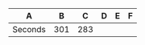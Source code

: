 | A | B | C | D | E | F |
| :---:   | :---: | :---: |  :---:   | :---: | :---: |
| Seconds | 301   | 283   |
